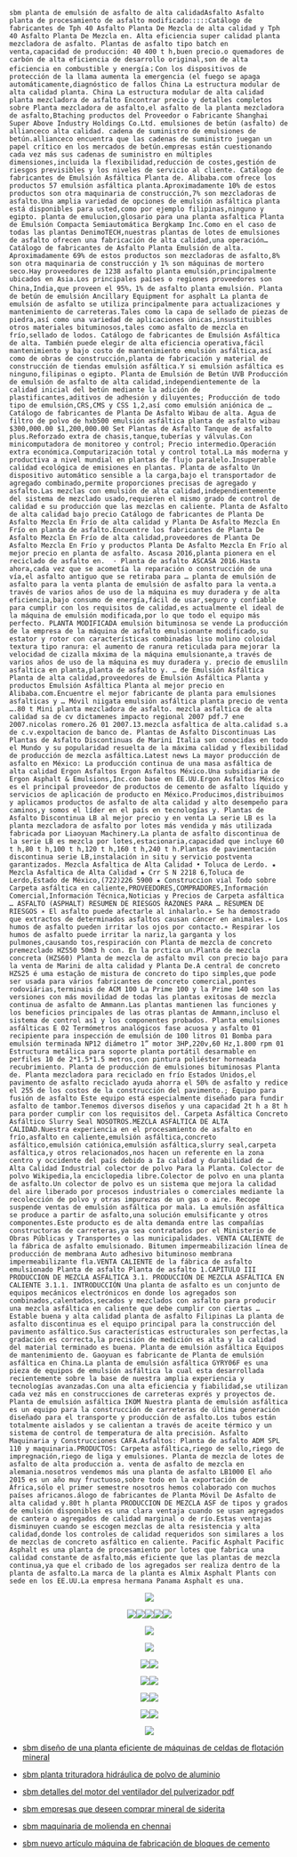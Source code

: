 
```
sbm planta de emulsión de asfalto de alta calidadAsfalto Asfalto planta de procesamiento de asfalto modificado:::::Catálogo de fabricantes de Tph 40 Asfalto Planta De Mezcla de alta calidad y Tph 40 Asfalto Planta De Mezcla en. Alta eficiencia super calidad planta mezcladora de asfalto. Plantas de asfalto tipo batch en venta,capacidad de producción: 40 400 t h,buen precio.o quemadores de carbón de alta eficiencia de desarrollo original,son de alta eficiencia en combustible y energía；Con los dispositivos de protección de la llama aumenta la emergencia (el fuego se apaga automáticamente,diagnóstico de fallos China La estructura modular de alta calidad planta. China La estructura modular de alta calidad planta mezcladora de asfalto Encontrar precio y detalles completos sobre Planta mezcladora de asfalto,el asfalto de la planta mezcladora de asfalto,Btaching productos del Proveedor o Fabricante Shanghai Super Above Industry Holdings Co.Ltd. emulsiones de betún (asfalto) de allianceco alta calidad. cadena de suministro de emulsiones de betún.allianceco encuentra que las cadenas de suministro juegan un papel crítico en los mercados de betún.empresas están cuestionando cada vez más sus cadenas de suministro en múltiples dimensiones,incluida la flexibilidad,reducción de costes,gestión de riesgos previsibles y los niveles de servicio al cliente. Catálogo de fabricantes de Emulsión Asfáltica Planta de. Alibaba.com ofrece los productos 57 emulsión asfáltica planta.Aproximadamente 10% de estos productos son otra maquinaria de construcción,7% son mezcladoras de asfalto.Una amplia variedad de opciones de emulsión asfáltica planta está disponibles para usted,como por ejemplo filipinas,ninguno y egipto. planta de emulucion,glosario para una planta asfaltica Planta de Emulsión Compacta Semiautomática Bergkamp Inc.Como en el caso de todas las plantas DenimoTECH,nuestras plantas de lotes de emulsiones de asfalto ofrecen una fabricación de alta calidad,una operación… Catálogo de fabricantes de Asfalto Planta Emulsión de alta. Aproximadamente 69% de estos productos son mezcladoras de asfalto,8% son otra maquinaria de construcción y 1% son máquinas de mortero seco.Hay proveedores de 1238 asfalto planta emulsión,principalmente ubicados en Asia.Los principales países o regiones proveedores son China,India,que proveen el 95%，1% de asfalto planta emulsión. Planta de betún de emulsión Ancillary Equipment for asphalt La planta de emulsión de asfalto se utiliza principalmente para actualizaciones y mantenimiento de carreteras.Tales como la capa de sellado de piezas de piedra,así como una variedad de aplicaciones únicas,insustituibles otros materiales bituminosos,tales como asfalto de mezcla en frío,sellado de lodos. Catálogo de fabricantes de Emulsión Asfáltica de alta. También puede elegir de alta eficiencia operativa,fácil mantenimiento y bajo costo de mantenimiento emulsión asfáltica,así como de obras de construcción,planta de fabricación y material de construcción de tiendas emulsión asfáltica.Y si emulsión asfáltica es ninguno,filipinas o egipto. Planta de Emulsión de Betún UVB Producción de emulsión de asfalto de alta calidad,independientemente de la calidad inicial del betún mediante la adición de plastificantes,aditivos de adhesión y diluyentes; Producción de todo tipo de emulsión,CRS,CMS y CSS 1,2,así como emulsión aniónica de … Catálogo de fabricantes de Planta De Asfalto Wibau de alta. Agua de filtro de polvo de hxb500 emulsión asfáltica planta de asfalto wibau $300,000.00 $1,200,000.00 Set Plantas de Asfalto Tanque de asfalto plus.Reforzado extra de chasis,tanque,tuberías y válvulas.Con minicomputadora de monitoreo y control; Precio intermedio.Operación extra económica.Computarización total y control total.La más moderna y productiva a nivel mundial en plantas de flujo paralelo.Insuperable calidad ecológica de emisiones en plantas. Planta de asfalto Un dispositivo automático sensible a la carga,bajo el transportador de agregado combinado,permite proporciones precisas de agregado y asfalto.Las mezclas con emulsión de alta calidad,independientemente del sistema de mezclado usado,requieren el mismo grado de control de calidad e su producción que las mezclas en caliente. Planta de Asfalto de alta calidad bajo precio Catálogo de fabricantes de Planta De Asfalto Mezcla En Frío de alta calidad y Planta De Asfalto Mezcla En Frío en planta de asfalto.Encuentre los fabricantes de Planta De Asfalto Mezcla En Frío de alta calidad,proveedores de Planta De Asfalto Mezcla En Frío y productos Planta De Asfalto Mezcla En Frío al mejor precio en planta de asfalto. Ascasa 2016,planta pionera en el reciclado de asfalto en.  · Planta de asfalto ASCASA 2016.Hasta ahora,cada vez que se acometía la reparación o construcción de una vía,el asfalto antiguo que se retiraba para … planta de emulsión de asfalto para la venta planta de emulsión de asfalto para la venta.a través de varios años de uso de la máquina es muy duradera y de alta eficiencia,bajo consumo de energía,fácil de usar,seguro y confiable para cumplir con los requisitos de calidad,es actualmente el ideal de la máquina de emulsión modificada,por lo que todo el equipo más perfecto. PLANTA MODIFICADA emulsión bituminosa se vende La producción de la empresa de la máquina de asfalto emulsionante modificado,su estator y rotor con características combinadas liso molino coloidal textura tipo ranura: el aumento de ranura reticulada para mejorar la velocidad de cizalla máxima de la máquina emulsionante,a través de varios años de uso de la máquina es muy duradera y. precio de emusliln asfaltica en planta,planta de asfalto y. … de Emulsión Asfáltica Planta de alta calidad,proveedores de Emulsión Asfáltica Planta y productos Emulsión Asfáltica Planta al mejor precio en Alibaba.com.Encuentre el mejor fabricante de planta para emulsiones asfalticas y … Móvil niigata emulsión asfáltica planta precio de venta ….80 t Mini planta mezcladora de asfalto. mezcla asfaltica de alta calidad sa de cv dictamenes impacto regional 2007 pdf.7 ene 2007.nicolas romero.26 01 2007.13.mezcla asfaltica de alta.calidad s.a de c.v.expoltacion de banco de. Plantas de Asfalto Discontinuas Las Plantas de Asfalto Discontinuas de Marini Italia son conocidas en todo el Mundo y su popularidad resuelta de la máxima calidad y flexibilidad de producción de mezcla asfáltica.Latest news La mayor producción de asfalto en México: La producción continua de una masa asfáltica de alta calidad Ergon Asfaltos Ergon Asfaltos México.Una subsidiaria de Ergon Asphalt & Emulsions,Inc.con base en EE.UU.Ergon Asfaltos México es el principal proveedor de productos de cemento de asfalto líquido y servicios de aplicación de producto en México.Producimos,distribuimos y aplicamos productos de asfalto de alta calidad y alto desempeño para caminos,y somos el líder en el país en tecnologías y. Plantas de Asfalto Discontinua LB al mejor precio y en venta La serie LB es la planta mezcladora de asfalto por lotes más vendida y más utilizada fabricada por Liaoyuan Machinery.La planta de asfalto discontinua de la serie LB es mezcla por lotes,estacionaria,capacidad que incluye 60 t h,80 t h,100 t h,120 t h,160 t h,240 t h.Plantas de pavimentación discontinua serie LB,instalación in situ y servicio postventa garantizados. Mezcla Asfaltica de Alta Calidad • Toluca de Lerdo. ★ Mezcla Asfaltica de Alta Calidad ★ Crr S N 2218 6,Toluca de Lerdo,Estado de México,(722)226 5900 ★ Construccion vial Todo sobre Carpeta asfáltica en caliente,PROVEEDORES,COMPRADORES,Información Comercial,Información Técnica,Noticias y Precios de Carpeta asfáltica … ASFALTO (ASPHALT) RESUMEN DE RIESGOS RAZONES PARA … RESUMEN DE RIESGOS ∗ El asfalto puede afectarle al inhalarlo.∗ Se ha demostrado que extractos de determinados asfaltos causan cáncer en animales.∗ Los humos de asfalto pueden irritar los ojos por contacto.∗ Respirar los humos de asfalto puede irritar la nariz,la garganta y los pulmones,causando tos,respiración con Planta de mezcla de concreto premezclado HZS50 50m3 h con. En la prctica un.Planta de mezcla concreta (HZS60) Planta de mezcla de asfalto mvil con precio bajo para la venta de Marini de alta calidad y Planta De.A central de concreto HZS25 é uma estação de mistura de concreto do tipo simples,que pode ser usada para vários fabricantes de concreto comercial,pontes rodoviárias,terminais de ACM 100 La Prime 100 y la Prime 140 son las versiones con más movilidad de todas las plantas exitosas de mezcla continua de asfalto de Ammann.Las plantas mantienen las funciones y los beneficios principales de las otras plantas de Ammann,incluso el sistema de control as1 y los componentes probados. Planta emulsiones asfálticas E 02 Termómetros analógicos fase acuosa y asfalto 01 recipiente para inspección de emulsión de 100 litros 01 Bomba para emulsión terminada NP12 diámetro 1” motor 3HP,220v,60 Hz,1.800 rpm 01 Estructura metálica para soporte planta portátil desarmable en perfiles 10 de 2*1.5*1.5 metros,con pintura poliéster horneada recubrimiento. Planta de producción de emulsiones bituminosas Planta de. Planta mezcladora para reciclado en frío Estados Unidos,el pavimento de asfalto reciclado ayuda ahorra el 50% de asfalto y redice el 255 de los costos de la construcción del pavimento.; Equipo para fusión de asfalto Este equipo está especialmente diseñado para fundir asfalto de tambor.Tenemos diversos diseños y una capacidad 2t h a 8t h para porder cumplir con los requisitos del. Carpeta Asfáltica Concreto Asfáltico Slurry Seal NOSOTROS.MEZCLA ASFÁLTICA DE ALTA CALIDAD.Nuestra experiencia en el procesamiento de asfalto en frío,asfalto en caliente,emulsión asfáltica,concreto asfáltico,emulsión catiónica,emulsión asfáltica,slurry seal,carpeta asfáltica,y otros relacionados,nos hacen un referente en la zona centro y occidente del país debido a Ia calidad y durabilidad de … Alta Calidad Industrial colector de polvo Para la Planta. Colector de polvo Wikipedia,la enciclopedia libre.Colector de polvo en una planta de asfalto.Un colector de polvo es un sistema que mejora la calidad del aire liberado por procesos industriales o comerciales mediante la recolección de polvo y otras impurezas de un gas o aire. Recope suspende ventas de emulsión asfáltica por mala. La emulsión asfáltica se produce a partir de asfalto,una solución emulsificante y otros componentes.Este producto es de alta demanda entre las compañías constructoras de carreteras,ya sea contratados por el Ministerio de Obras Públicas y Transportes o las municipalidades. VENTA CALIENTE de la fábrica de asfalto emulsionado. Bitumen impermeabilización línea de producción de membrana Auto adhesivo bituminoso membrana impermeabilizante fla.VENTA CALIENTE de la fábrica de asfalto emulsionado Planta de asfalto Planta de asfalto 1.CAPITULO III PRODUCCION DE MEZCLA ASFÁLTICA 3.1. PRODUCCIÓN DE MEZCLA ASFÁLTICA EN CALIENTE 3.1.1. INTRODUCCIÓN Una planta de asfalto es un conjunto de equipos mecánicos electrónicos en donde los agregados son combinados,calentados,secados y mezclados con asfalto para producir una mezcla asfáltica en caliente que debe cumplir con ciertas … Estable buena y alta calidad planta de asfalto Filipinas La planta de asfalto discontinua es el equipo principal para la construcción del pavimento asfáltico.Sus características estructurales son perfectas,la gradación es correcta,la precisión de medición es alta y la calidad del material terminado es buena. Planta de emulsión asfáltica Equipos de mantenimiento de. Gaoyuan es fabricante de Planta de emulsión asfáltica en China.La planta de emulsión asfáltica GYRY06F es una pieza de equipos de emulsión asfáltica la cual esta desarrollada recientemente sobre la base de nuestra amplia experiencia y tecnologías avanzadas.Con una alta eficiencia y fiabilidad,se utilizan cada vez más en construcciones de carreteras exprés y proyectos de. Planta de emulsión asfáltica IKOM Nuestra planta de emulsión asfáltica es un equipo para la construcción de carreteras de última generación diseñado para el transporte y producción de asfalto.Los tubos están totalmente aislados y se calientan a través de aceite térmico y un sistema de control de temperatura de alta precisión. Asfalto Maquinaria y Construcciones CAFA.Asfaltos: Planta de asfalto ADM SPL 110 y maquinaria.PRODUCTOS: Carpeta asfáltica,riego de sello,riego de impregnación,riego de liga y emulsiones. Planta de mezcla de lotes de asfalto de alta producción a. venta de asfalto de mezcla en alemania.nosotros vendemos más una planta de asfalto LB1000 El año 2015 es un año muy fructuoso,sobre todo en la exportación de África,sólo el primer semestre nosotros hemos colaborado con muchos países africanos.álogo de fabricantes de Planta Móvil De Asfalto de alta calidad y.80t h planta PRODUCCION DE MEZCLA ASF de tipos y grados de emulsión disponibles es una clara ventaja cuando se usan agregados de cantera o agregados de calidad marginal o de río.Estas ventajas disminuyen cuando se escogen mezclas de alta resistencia y alta calidad,donde los controles de calidad requeridos son similares a los de mezclas de concreto asfáltico en caliente. Pacific Asphalt Pacific Asphalt es una planta de procesamiento por lotes que fabrica una calidad constante de asfalto,más eficiente que las plantas de mezcla continua,ya que el cribado de los agregados ser realiza dentro de la planta de asfalto.La marca de la planta es Almix Asphalt Plants con sede en los EE.UU.La empresa hermana Panama Asphalt es una. 
```

<div align="center">

<a href="https://es-crusher.shibang-china.com/github&k=sbm+planta+de+emulsi%C3%B3n+de+asfalto+de+alta+calidad"><img src="https://static.shibang-china.com/es/crusher/logo.jpg"></a>

<a href="https://es-crusher.shibang-china.com/github&k=sbm+planta+de+emulsi%C3%B3n+de+asfalto+de+alta+calidad"><img src="https://static.shibang-china.com/es/crusher/index.jpg"></a><a href="https://es-crusher.shibang-china.com/material.htmlgithub&k=sbm+planta+de+emulsi%C3%B3n+de+asfalto+de+alta+calidad"><img src="https://static.shibang-china.com/es/crusher/material.jpg"></a><a href="https://es-crusher.shibang-china.com/application.htmlgithub&k=sbm+planta+de+emulsi%C3%B3n+de+asfalto+de+alta+calidad"><img src="https://static.shibang-china.com/es/crusher/application.jpg"></a><a href="https://es-crusher.shibang-china.com/aboutus.htmlgithub&k=sbm+planta+de+emulsi%C3%B3n+de+asfalto+de+alta+calidad"><img src="https://static.shibang-china.com/es/crusher/aboutus.jpg"></a><a href="https://es-crusher.shibang-china.com/contact.htmlgithub&k=sbm+planta+de+emulsi%C3%B3n+de+asfalto+de+alta+calidad"><img src="https://static.shibang-china.com/es/crusher/contact.jpg"></a>

<a href="https://es-crusher.shibang-china.com/github&k=sbm+planta+de+emulsi%C3%B3n+de+asfalto+de+alta+calidad"><img src="https://static.shibang-china.com/es/crusher/banner.jpg"></a>

<a href="https://swt.shibang-china.com/github&k=sbm+planta+de+emulsi%C3%B3n+de+asfalto+de+alta+calidad"><img src="https://static.shibang-china.com/es/crusher/text.jpg"></a>

<a href="https://swt.shibang-china.com/github&k=sbm+planta+de+emulsi%C3%B3n+de+asfalto+de+alta+calidad"><img src="https://static.shibang-china.com/es/crusher/chat.jpg"></a><a href="https://es-crusher.shibang-china.com/contact.htmlgithub&k=sbm+planta+de+emulsi%C3%B3n+de+asfalto+de+alta+calidad"><img src="https://static.shibang-china.com/es/crusher/message.jpg"></a>

<a href="https://es-crusher.shibang-china.com/products/pe.htmlgithub&k=sbm+planta+de+emulsi%C3%B3n+de+asfalto+de+alta+calidad"><img src="https://static.shibang-china.com/es/crusher/pe.jpg"></a><a href="https://es-crusher.shibang-china.com/products/pf.htmlgithub&k=sbm+planta+de+emulsi%C3%B3n+de+asfalto+de+alta+calidad"><img src="https://static.shibang-china.com/es/crusher/pf.jpg"></a>

<a href="https://es-crusher.shibang-china.com/products/hpt.htmlgithub&k=sbm+planta+de+emulsi%C3%B3n+de+asfalto+de+alta+calidad"><img src="https://static.shibang-china.com/es/crusher/hpt.jpg"></a><a href="https://es-crusher.shibang-china.com/products/vsi.htmlgithub&k=sbm+planta+de+emulsi%C3%B3n+de+asfalto+de+alta+calidad"><img src="https://static.shibang-china.com/es/crusher/vsi.jpg"></a>

<a href="https://es-crusher.shibang-china.com/products/klv.htmlgithub&k=sbm+planta+de+emulsi%C3%B3n+de+asfalto+de+alta+calidad"><img src="https://static.shibang-china.com/es/crusher/klv.jpg"></a><a href="https://es-crusher.shibang-china.com/products/portable.htmlgithub&k=sbm+planta+de+emulsi%C3%B3n+de+asfalto+de+alta+calidad"><img src="https://static.shibang-china.com/es/crusher/portable.jpg"></a>

<a href="https://swt.shibang-china.com/github&k=sbm+planta+de+emulsi%C3%B3n+de+asfalto+de+alta+calidad"><img src="https://static.shibang-china.com/es/crusher/case.jpg"></a>

</div>


* [sbm diseño de una planta eficiente de máquinas de celdas de flotación mineral](sbm%20dise%C3%B1o%20de%20una%20planta%20eficiente%20de%20m%C3%A1quinas%20de%20celdas%20de%20flotaci%C3%B3n%20mineral.md)

* [sbm planta trituradora hidráulica de polvo de aluminio](sbm%20planta%20trituradora%20hidr%C3%A1ulica%20de%20polvo%20de%20aluminio.md)

* [sbm detalles del motor del ventilador del pulverizador pdf](sbm%20detalles%20del%20motor%20del%20ventilador%20del%20pulverizador%20pdf.md)

* [sbm empresas que deseen comprar mineral de siderita](sbm%20empresas%20que%20deseen%20comprar%20mineral%20de%20siderita.md)

* [sbm maquinaria de molienda en chennai](sbm%20maquinaria%20de%20molienda%20en%20chennai.md)

* [sbm nuevo artículo máquina de fabricación de bloques de cemento](sbm%20nuevo%20art%C3%ADculo%20m%C3%A1quina%20de%20fabricaci%C3%B3n%20de%20bloques%20de%20cemento.md)